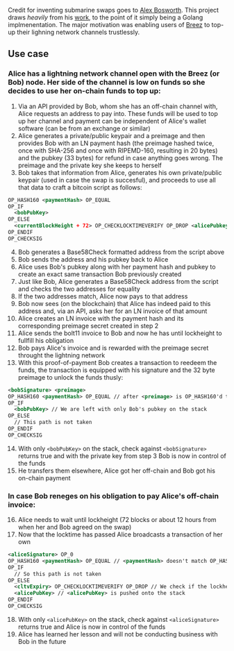Credit for inventing submarine swaps goes to [Alex Bosworth](https://github.com/alexbosworth). This project draws *heavily* from his [work](https://github.com/submarineswaps/swaps-service), to the point of it simply being a Golang implmenentation. The major motivation was enabling users of [Breez](https://github.com/breez/breezmobile) to top-up their lighning network channels trustlessly.

## Use case

### Alice has a lightning network channel open with the Breez (or Bob) node. Her side of the channel is low on funds so she decides to use her on-chain funds to top up:

1. Via an API provided by Bob, whom she has an off-chain channel with, Alice requests an address to pay into. These funds will be used to top up her channel and payment can be independent of Alice's wallet software (can be from an exchange or similar)
2. Alice generates a private/public keypair and a preimage and then provides Bob with an LN payment hash (the preimage hashed twice, once with SHA-256 and once with RIPEMD-160, resulting in 20 bytes) and the pubkey (33 bytes) for refund in case anything goes wrong. The preimage and the private key she keeps to herself
3. Bob takes that information from Alice, generates his own private/public keypair (used in case the swap is succesful), and proceeds to use all that data to craft a bitcoin script as follows:

```xml
OP_HASH160 <paymentHash> OP_EQUAL
OP_IF
  <bobPubKey>
OP_ELSE
  <currentBlockHeight + 72> OP_CHECKLOCKTIMEVERIFY OP_DROP <alicePubkey>
OP_ENDIF
OP_CHECKSIG
```

4. Bob generates a Base58Check formatted address from the script above
5. Bob sends the address and his pubkey back to Alice
6. Alice uses Bob's pubkey along with her payment hash and pubkey to create an exact same transaction Bob previously created
7. Just like Bob, Alice generates a Base58Check address from the script and checks the two addresses for equality
8. If the two addresses match, Alice now pays to that address
9. Bob now sees (on the blockchain) that Alice has indeed paid to this address and, via an API, asks her for an LN invoice of that amount
10. Alice creates an LN invoice with the payment hash and its corresponding preimage secret created in step 2
11. Alice sends the bolt11 invoice to Bob and now he has until lockheight to fullfill his obligation
12. Bob pays Alice's invoice and is rewarded with the preimage secret throught the lightning network
13. With this proof-of-payment Bob creates a transaction to reedeem the funds, the transaction is equipped with his signature and the 32 byte preimage to unlock the funds thusly:

```xml
<bobSignature> <preimage>
OP_HASH160 <paymentHash> OP_EQUAL // after <preimage> is OP_HASH160'd the OP_EQUAL evaluates to true 
OP_IF
  <bobPubKey> // We are left with only Bob's pubkey on the stack 
OP_ELSE
  // This path is not taken
OP_ENDIF
OP_CHECKSIG
```

14. With only `<bobPubKey>` on the stack, check against `<bobSignature>` returns true and with the private key from step 3 Bob is now in control of the funds
15. He transfers them elsewhere, Alice got her off-chain and Bob got his on-chain payment

### In case Bob reneges on his obligation to pay Alice's off-chain invoice:

16. Alice needs to wait until lockheight (72 blocks or about 12 hours from when her and Bob agreed on the swap)
17. Now that the locktime has passed Alice broadcasts a transaction of her own

```xml
<aliceSignature> OP_0
OP_HASH160 <paymentHash> OP_EQUAL // <paymentHash> doesn't match OP_HASH160'd OP_0
OP_IF
  // So this path is not taken
OP_ELSE
  <cltvExpiry> OP_CHECKLOCKTIMEVERIFY OP_DROP // We check if the lockheight had passed
  <alicePubKey> // <alicePubKey> is pushed onto the stack
OP_ENDIF
OP_CHECKSIG 
```

18. With only `<alicePubKey>` on the stack, check against `<aliceSignature>` returns true and Alice is now in control of the funds
19. Alice has learned her lesson and will not be conducting business with Bob in the future
